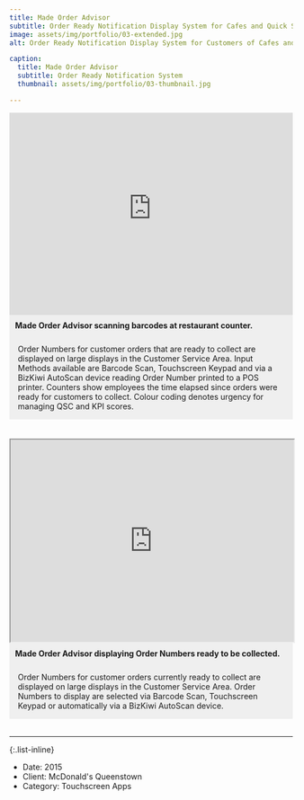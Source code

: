 ```yaml
---
title: Made Order Advisor
subtitle: Order Ready Notification Display System for Cafes and Quick Service Restaurants
image: assets/img/portfolio/03-extended.jpg
alt: Order Ready Notification Display System for Customers of Cafes and Quick Service Restaurants.

caption: 
  title: Made Order Advisor
  subtitle: Order Ready Notification System
  thumbnail: assets/img/portfolio/03-thumbnail.jpg

---
```

<div style="background-color:#EFEFEF;padding:0px;overflow-y:visible;"><!-- <iframe width="300" height="167"  -->
<iframe id="project3-video1" height="360" width="640" style="width:100%;height:360px;display:block;overflow:visible;" src="https://www.youtube-nocookie.com/embed/SiT5GxiCHtM?controls=0" title="YouTube video player" frameborder="0" allow="accelerometer; autoplay; clipboard-write; encrypted-media; gyroscope; picture-in-picture" allowfullscreen></iframe>
</div>
<div style="background-color:#EFEFEF;padding:10px;">
<strong>Made Order Advisor scanning barcodes at restaurant counter.</strong>
</div>
<div style="background-color:#EFEFEF;padding:15px;text-align:left;">
Order Numbers for customer orders that are ready to collect are displayed on large displays in the Customer Service Area.
Input Methods available are Barcode Scan, Touchscreen Keypad and via a BizKiwi AutoScan device reading Order Number printed to a POS printer.
Counters show employees the time elapsed since orders were ready for customers to collect. Colour coding denotes urgency for managing QSC and KPI scores.
</div>
<br/><br />
<div style="background-color:#EFEFEF;padding:0px;overflow:visible;">
<iframe src="https://drive.google.com/file/d/1AnEbX6UsIfA3J6ikb82c789IYRSXr-9l/preview" width="640" height="360" allow="autoplay" style="width:100%;margin:0;"></iframe>
</div>
<div style="background-color:#EFEFEF;padding:10px;">
<strong>Made Order Advisor displaying Order Numbers ready to be collected.</strong>
</div>
<div style="background-color:#EFEFEF;padding:15px;text-align:left;">
Order Numbers for customer orders currently ready to collect are displayed on large displays in the Customer Service Area. Order Numbers to display are selected via Barcode Scan, Touchscreen Keypad or automatically via a BizKiwi AutoScan device.
</div><br/>

<!--<iframe id="project3-video2"  height="360" width="640" style="width:100%;height:360px;display:inline;overflow:visible;" src="https://www.youtube-nocookie.com/embed/a--9VBdia_M?controls=0" title="YouTube video player" frameborder="0" allow="accelerometer; autoplay; clipboard-write; encrypted-media; gyroscope; picture-in-picture" allowfullscreen></iframe>-->
---
{:.list-inline}
- Date: 2015
- Client: McDonald's Queenstown
- Category: Touchscreen Apps

